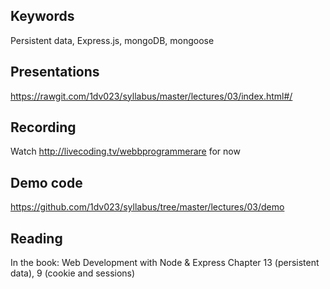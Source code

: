 ## Keywords
Persistent data, Express.js, mongoDB, mongoose

## Presentations
https://rawgit.com/1dv023/syllabus/master/lectures/03/index.html#/

## Recording
Watch http://livecoding.tv/webbprogrammerare for now

## Demo code
https://github.com/1dv023/syllabus/tree/master/lectures/03/demo

## Reading
In the book: Web Development with Node & Express
Chapter 13 (persistent data), 9 (cookie and sessions)
